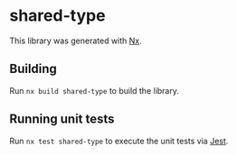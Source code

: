# shared-type

This library was generated with [Nx](https://nx.dev).

## Building

Run `nx build shared-type` to build the library.

## Running unit tests

Run `nx test shared-type` to execute the unit tests via [Jest](https://jestjs.io).
